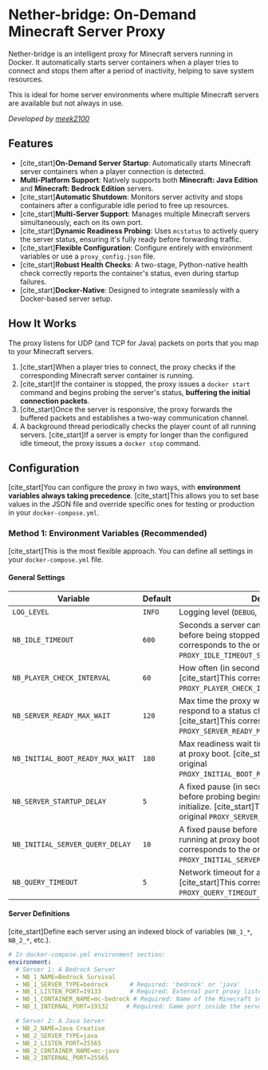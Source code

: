 # Nether-bridge: On-Demand Minecraft Server Proxy

Nether-bridge is an intelligent proxy for Minecraft servers running in Docker. It automatically starts server containers when a player tries to connect and stops them after a period of inactivity, helping to save system resources.

This is ideal for home server environments where multiple Minecraft servers are available but not always in use.

*Developed by [meek2100](https://github.com/meek2100)*

## Features

- [cite_start]**On-Demand Server Startup**: Automatically starts Minecraft server containers when a player connection is detected.
- **Multi-Platform Support**: Natively supports both **Minecraft: Java Edition** and **Minecraft: Bedrock Edition** servers.
- [cite_start]**Automatic Shutdown**: Monitors server activity and stops containers after a configurable idle period to free up resources.
- [cite_start]**Multi-Server Support**: Manages multiple Minecraft servers simultaneously, each on its own port.
- [cite_start]**Dynamic Readiness Probing**: Uses `mcstatus` to actively query the server status, ensuring it's fully ready before forwarding traffic.
- [cite_start]**Flexible Configuration**: Configure entirely with environment variables or use a `proxy_config.json` file.
- [cite_start]**Robust Health Checks**: A two-stage, Python-native health check correctly reports the container's status, even during startup failures.
- [cite_start]**Docker-Native**: Designed to integrate seamlessly with a Docker-based server setup.

## How It Works

The proxy listens for UDP (and TCP for Java) packets on ports that you map to your Minecraft servers.

1.  [cite_start]When a player tries to connect, the proxy checks if the corresponding Minecraft server container is running.
2.  [cite_start]If the container is stopped, the proxy issues a `docker start` command and begins probing the server's status, **buffering the initial connection packets**.
3.  [cite_start]Once the server is responsive, the proxy forwards the buffered packets and establishes a two-way communication channel.
4.  A background thread periodically checks the player count of all running servers. [cite_start]If a server is empty for longer than the configured idle timeout, the proxy issues a `docker stop` command.

## Configuration

[cite_start]You can configure the proxy in two ways, with **environment variables always taking precedence**. [cite_start]This allows you to set base values in the JSON file and override specific ones for testing or production in your `docker-compose.yml`.

### Method 1: Environment Variables (Recommended)

[cite_start]This is the most flexible approach. You can define all settings in your `docker-compose.yml` file.

#### General Settings

| Variable | Default | Description |
|---|---|---|
| `LOG_LEVEL` | `INFO` | Logging level (`DEBUG`, `INFO`, `WARNING`, `ERROR`). |
| `NB_IDLE_TIMEOUT` | `600` | Seconds a server can be idle with no players before being stopped. [cite_start]This corresponds to the original `PROXY_IDLE_TIMEOUT_SECONDS`. |
| `NB_PLAYER_CHECK_INTERVAL` | `60` | How often (in seconds) to check for idle servers. [cite_start]This corresponds to the original `PROXY_PLAYER_CHECK_INTERVAL_SECONDS`. |
| `NB_SERVER_READY_MAX_WAIT`| `120` | Max time the proxy will wait for a server to respond to a status check after starting. [cite_start]This corresponds to the original `PROXY_SERVER_READY_MAX_WAIT_TIME_SECONDS`. |
| `NB_INITIAL_BOOT_READY_MAX_WAIT`| `180` | Max readiness wait time for servers found running at proxy boot. [cite_start]This corresponds to the original `PROXY_INITIAL_BOOT_READY_MAX_WAIT_TIME_SECONDS`. |
| `NB_SERVER_STARTUP_DELAY` | `5` | A fixed pause (in seconds) after `docker start` before probing begins, allowing the container to initialize. [cite_start]This corresponds to the original `PROXY_SERVER_STARTUP_DELAY_SECONDS`. |
| `NB_INITIAL_SERVER_QUERY_DELAY`| `10` | A fixed pause before probing servers found running at proxy boot. [cite_start]This corresponds to the original `PROXY_INITIAL_SERVER_QUERY_DELAY_SECONDS`. |
| `NB_QUERY_TIMEOUT` | `5` | Network timeout for a single server status query. [cite_start]This corresponds to the original `PROXY_QUERY_TIMEOUT_SECONDS`. |

#### Server Definitions

[cite_start]Define each server using an indexed block of variables (`NB_1_*`, `NB_2_*`, etc.).

```yaml
# In docker-compose.yml environment section:
environment:
  # Server 1: A Bedrock Server
  - NB_1_NAME=Bedrock Survival
  - NB_1_SERVER_TYPE=bedrock      # Required: 'bedrock' or 'java'
  - NB_1_LISTEN_PORT=19133        # Required: External port proxy listens on
  - NB_1_CONTAINER_NAME=mc-bedrock # Required: Name of the Minecraft server container
  - NB_1_INTERNAL_PORT=19132     # Required: Game port inside the server container

  # Server 2: A Java Server
  - NB_2_NAME=Java Creative
  - NB_2_SERVER_TYPE=java
  - NB_2_LISTEN_PORT=25565
  - NB_2_CONTAINER_NAME=mc-java
  - NB_2_INTERNAL_PORT=25565
